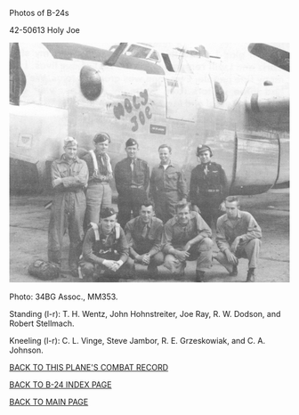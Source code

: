 
Photos of B-24s






 




42-50613 Holy Joe  
  

![](42-50613.jpg)  

Photo: 34BG Assoc., MM353.  

Standing (l-r): T. H. Wentz, John Hohnstreiter, Joe Ray, R. W. Dodson, and Robert Stellmach.  

Kneeling (l-r): C. L. Vinge, Steve Jambor, R. E. Grzeskowiak, and C. A. Johnson.  
  

[BACK TO THIS PLANE'S COMBAT RECORD](b24s/42-50613.md)  

[BACK TO B-24 INDEX PAGE](000b24s.md)  

[BACK TO MAIN PAGE](index.html)


